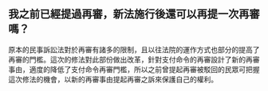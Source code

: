 ## 我之前已經提過再審，新法施行後還可以再提一次再審嗎？

原本的民事訴訟法對於再審有諸多的限制，且以往法院的運作方式也部分的提高了再審的門檻。這次的修法對此部份做出改革，針對支付命令的再審設計了新的再審事由，適度的降低了支付命令再審門檻，所以之前曾提起再審被駁回的民眾可把握這次修法的機會，以新的再審事由提起再審之訴來保護自己的權利。
